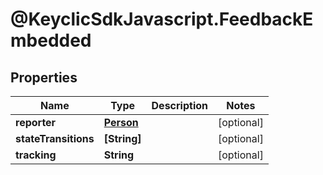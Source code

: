 # @KeyclicSdkJavascript.FeedbackEmbedded

## Properties
Name | Type | Description | Notes
------------ | ------------- | ------------- | -------------
**reporter** | [**Person**](Person.md) |  | [optional] 
**stateTransitions** | **[String]** |  | [optional] 
**tracking** | **String** |  | [optional] 


